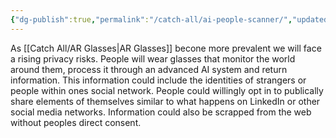 ```yaml
---
{"dg-publish":true,"permalink":"/catch-all/ai-people-scanner/","updated":"2023-12-09T14:17:16.000-07:00"}
---
```



As [[Catch All/AR Glasses\|AR Glasses]] becone more prevalent we will face a rising privacy risks. People will wear glasses that monitor the world around them, process it through an advanced AI system and return information. This information could include the identities of strangers or people within ones social network.  People could willingly opt in to publically share elements of themselves similar to what happens on LinkedIn or other social media networks.  Information could also be scrapped from the web without peoples direct consent. 